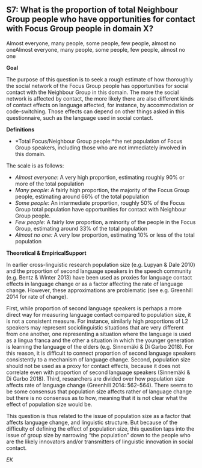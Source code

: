 
## S7: What is the proportion of total Neighbour Group people who have opportunities for contact with Focus Group people in domain X?

Almost everyone, many people, some people, few people, almost no oneAlmost everyone, many people, some people, few people, almost no one



**Goal**

The purpose of this question is to seek a rough estimate of how thoroughly the social network of the Focus Group people has opportunities for social contact with the Neighbour Group in this domain. The more the social network is affected by contact, the more likely there are also different kinds of contact effects on language affected, for instance, by accommodation or code-switching. Those effects can depend on other things asked in this questionnaire, such as the language used in social contact.



**Definitions**

- *Total Focus/Neighbour Group people:*the net population of Focus Group speakers, including those who are not immediately involved in this domain.




The scale is as follows:

- *Almost everyone*: A very high proportion, estimating roughly 90% or more of the total population
- *Many people*: A fairly high proportion, the majority of the Focus Group people, estimating around 66% of the total population
- *Some people*: An intermediate proportion, roughly 50% of the Focus Group total population have opportunities for contact with Neighbour Group people.
- *Few people*: A fairly low proportion, a minority of the people in the Focus Group, estimating around 33% of the total population
- *Almost no one:* A very low proportion, estimating 10% or less of the total population




**Theoretical & EmpiricalSupport**

In earlier cross-linguistic research population size (e.g. Lupyan & Dale 2010) and the proportion of second language speakers in the speech community (e.g. Bentz & Winter 2013) have been used as proxies for language contact effects in language change or as a factor affecting the rate of language change. However, these approximations are problematic (see e.g. Greenhill 2014 for rate of change).



First, while proportion of second language speakers is perhaps a more direct way for measuring language contact compared to population size, it is not a consistent measure. For instance, similarly high proportions of L2 speakers may represent sociolinguistic situations that are very different from one another, one representing a situation where the language is used as a lingua franca and the other a situation in which the younger generation is learning the language of the elders (e.g. Sinnemäki & Di Garbo 2018). For this reason, it is difficult to connect proportion of second language speakers consistently to a mechanism of language change. Second, population size should not be used as a proxy for contact effects, because it does not correlate even with proportion of second language speakers (Sinnemäki & Di Garbo 2018). Third, researchers are divided over how population size affects rate of language change (Greenhill 2014: 562–564). There seems to be some consensus that population size affects rather of language change but there is no consensus as to how, meaning that it is not clear what the effect of population size would be.



This question is thus related to the issue of population size as a factor that affects language change, and linguistic structure. But because of the difficulty of defining the effect of population size, this question taps into the issue of group size by narrowing “the population” down to the people who are the likely innovators and/or transmitters of linguistic innovation in social contact.



*EK*
